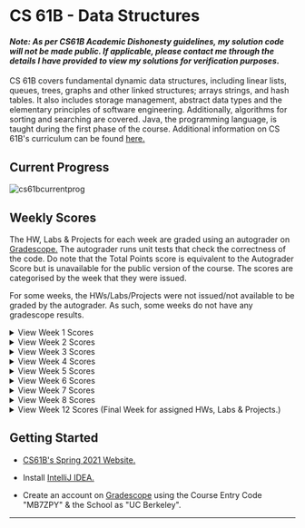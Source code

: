 # CS 61B - Data Structures
#### *Note: As per CS61B Academic Dishonesty guidelines, my solution code will not be made public. If applicable, please contact me through the details I have provided to view my solutions for verification purposes.*


CS 61B covers fundamental dynamic data structures, including linear lists, queues, trees, graphs and other linked structures; arrays strings, and hash tables. It also includes storage management, abstract data types and the elementary principles of software engineering. Additionally, algorithms for sorting and searching are covered. Java, the programming language, is taught during the first phase of the course. Additional information on CS 61B's curriculum can be found [here.](https://www2.eecs.berkeley.edu/Courses/CS61B/)


## Current Progress
![cs61bcurrentprog](https://github.com/omcodedthis/CS61B/assets/119602009/6369cf4d-b386-4aac-960b-1b3326639f48)


## Weekly Scores
The HW, Labs & Projects for each week are graded using an autograder on [Gradescope.](https://www.gradescope.com/) The autograder runs unit tests that check the correctness of the code. Do note that the Total Points score is equivalent to the Autograder Score but is unavailable for the public version of the course. The scores are categorised by the week that they were issued. 

For some weeks, the HWs/Labs/Projects were not issued/not available to be graded by the autograder. As such, some weeks do not have any gradescope results.


<details>
<summary>View Week 1 Scores</summary>
<img src="https://user-images.githubusercontent.com/119602009/233248793-9b985736-6e3d-4154-89fd-2404b3f29e11.png"> </img>
</details>

<details>
<summary>View Week 2 Scores</summary>
<img src="https://user-images.githubusercontent.com/119602009/234453214-dc66248a-4ac6-48a5-a0cf-88c19a92a884.png"> </img>
</details>

<details>
<summary>View Week 3 Scores</summary>
<img src="https://user-images.githubusercontent.com/119602009/236735913-deec4b6c-c2d0-4bc6-b3a6-b55bbb04a81d.png"> </img>
</details>

<details>
<summary>View Week 4 Scores</summary>
<img src="https://user-images.githubusercontent.com/119602009/236735919-d8cf5ae3-3700-43d3-b3b7-fa8663c8d8f7.png"> </img>
</details>

<details>
<summary>View Week 5 Scores</summary>
<img src="https://github.com/omcodedthis/CS61B/assets/119602009/2cb43393-8c26-4664-b359-fb8d42bc6dea"> </img>
</details>

<details>
<summary>View Week 6 Scores</summary>
<img src="https://github.com/omcodedthis/CS61B/assets/119602009/4f873a85-83c2-402a-b880-2c9649a7df9f"> </img>
</details>

<details>
<summary>View Week 7 Scores</summary>
<img src="https://github.com/omcodedthis/CS61B/assets/119602009/5eeaa436-fb49-4bc6-9289-7cf8eafdd0e8"> </img>
</details>

<details>
<summary>View Week 8 Scores</summary>
<img src="https://github.com/omcodedthis/CS61B/assets/119602009/c42e6def-0d2a-4256-bb8c-d7ec4710d3c7"> </img>
</details>

<details>
<summary>View Week 12 Scores (Final Week for assigned HWs, Labs & Projects.)</summary>
<img src="https://github.com/omcodedthis/CS61B/assets/119602009/bb6f9347-93ff-471c-8590-ae35ec8eb273"> </img>
</details>


## Getting Started

* [CS61B's Spring 2021 Website.](https://sp21.datastructur.es/)

* Install [IntelliJ IDEA.](https://www.jetbrains.com/idea/)

* Create an account on [Gradescope](https://www.gradescope.com/) using the Course Entry Code "MB7ZPY" & the School as "UC Berkeley".
-----------------------------------------------------------------------------------------------------------------------------------------------------------------------
